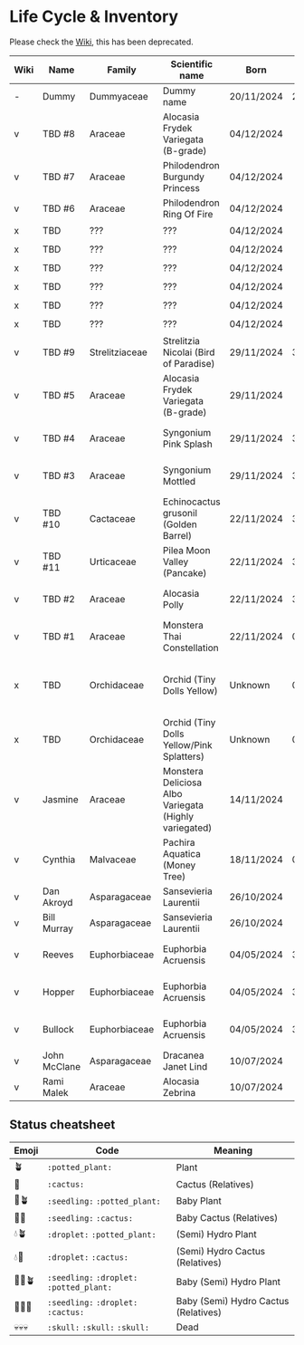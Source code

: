 # Life Cycle & Inventory

Please check the [Wiki](https://github.com/christophedc0/Plants/wiki), this has been deprecated.


| Wiki | Name | Family | Scientific name | Born | Update | Status | Semihydro conversion | Remarks |
| --- | --- | --- | --- | --- | --- | --- | --- | --- |
| - | Dummy | Dummyaceae | Dummy name | 20/11/2024 | 29/11/2024 | :seedling: | 30/11/2024 | Something special |
| v | TBD #8 | Araceae | Alocasia Frydek Variegata (B-grade) | 04/12/2024 |  | 🌱🪴 |  |  |
| v | TBD #7 | Araceae | Philodendron Burgundy Princess | 04/12/2024 |  | 🌱🪴 |  |  |
| v | TBD #6 | Araceae | Philodendron Ring Of Fire | 04/12/2024 |  | 🌱🪴 |  |  |
| x | TBD | ??? | ??? | 04/12/2024 |  | 🌱🪴 |  |  |
| x | TBD | ??? | ??? | 04/12/2024 |  | 🌱🪴 |  |  |
| x | TBD | ??? | ??? | 04/12/2024 |  | 🌱🪴 |  |  |
| x | TBD | ??? | ??? | 04/12/2024 |  | 🌱🪴 |  |  |
| x | TBD | ??? | ??? | 04/12/2024 |  | 🌱🪴 |  |  |
| x | TBD | ??? | ??? | 04/12/2024 |  | 🌱🪴 |  |  |
| v | TBD #9 | Strelitziaceae | Strelitzia Nicolai (Bird of Paradise) | 29/11/2024 | 30/11/2024 | 🌱💧🪴 | 30/11/2024 | Put in Flora Base Pro |
| v | TBD #5 | Araceae | Alocasia Frydek Variegata (B-grade) | 29/11/2024 |  | 🌱🪴 |  |  |
| v | TBD #4 | Araceae | Syngonium Pink Splash | 29/11/2024 | 30/11/2024 | 🌱💧🪴 | 30/11/2024 | Put in Flora Base Pro |
| v | TBD #3 | Araceae | Syngonium Mottled | 29/11/2024 | 30/11/2024 | 🌱💧🪴 | 30/11/2024 | Put in Flora Base Pro |
| v | TBD #10 | Cactaceae | Echinocactus grusonil (Golden Barrel) | 22/11/2024 | 30/11/2024 | 🌱💧🌵 | 30/11/2024 | Put in Flora Base Pro |
| v | TBD #11 | Urticaceae | Pilea Moon Valley (Pancake) | 22/11/2024 | 30/11/2024 | 🌱💧🪴 | 30/11/2024 | Put in Flora Base Pro |
| v | TBD #2 | Araceae | Alocasia Polly | 22/11/2024 | 30/11/2024 | 🌱💧🪴 | 30/11/2024 | Put in Flora Base Pro |
| v | TBD #1 | Araceae | Monstera Thai Constellation |  22/11/2024 | 02/12/2024 | 🌱💧🪴 | 02/12/2024 | Put in PON |
| x | TBD | Orchidaceae | Orchid (Tiny Dolls Yellow) | Unknown | 01/12/2024 | 💧🪴 | 01/12/2024 | Roots had to be cut due to rot.  Put in Leca |
| x | TBD | Orchidaceae | Orchid (Tiny Dolls Yellow/Pink Splatters) | Unknown | 01/12/2024 | 💧🪴 | 01/12/2024 | Put in Leca |
| v | Jasmine | Araceae | Monstera Deliciosa Albo Variegata (Highly variegated) | 14/11/2024 |  | 🪴 |  |  |
| v | Cynthia | Malvaceae | Pachira Aquatica (Money Tree) | 18/11/2024 | 02/12/2024 | 💧🪴 | 02/12/2024 | Put in PON |
| v | Dan Akroyd | Asparagaceae | Sansevieria Laurentii | 26/10/2024 |  | 🪴 |  |  |
| v | Bill Murray | Asparagaceae | Sansevieria Laurentii | 26/10/2024 |  | 🪴 |  |  |
| v | Reeves | Euphorbiaceae | Euphorbia Acruensis | 04/05/2024 | 30/11/2024 | 🌱💧🌵 | 30/11/2024 | Put in Lechuza PON |
| v | Hopper | Euphorbiaceae | Euphorbia Acruensis | 04/05/2024 | 30/11/2024 | 🌱💧🌵 | 30/11/2024 | Put in Lechuza PON |
| v | Bullock | Euphorbiaceae | Euphorbia Acruensis | 04/05/2024 | 30/11/2024 | 💧🌵 | 30/11/2024 | Put in Lechuza PON |
| v | John McClane | Asparagaceae | Dracanea Janet Lind | 10/07/2024 |  | 🪴 |  |  |
| v | Rami Malek | Araceae | Alocasia Zebrina | 10/07/2024 |  | 🪴 |  |  |


## Status cheatsheet

| Emoji | Code | Meaning |
| --- | --- | --- |
| 🪴 | `:potted_plant:` | Plant |
| 🌵 | `:cactus:` | Cactus (Relatives) |
| 🌱🪴 | `:seedling:` `:potted_plant:` | Baby Plant |
| 🌱🌵 | `:seedling:` `:cactus:` | Baby Cactus (Relatives) |
| 💧🪴 | `:droplet:` `:potted_plant:` | (Semi) Hydro Plant |
| 💧🌵 | `:droplet:` `:cactus:` | (Semi) Hydro Cactus (Relatives) |
| 🌱💧🪴 | `:seedling:` `:droplet:` `:potted_plant:` | Baby (Semi) Hydro Plant |
| 🌱💧🌵 | `:seedling:` `:droplet:` `:cactus:` | Baby (Semi) Hydro Cactus (Relatives) |
| 💀💀💀 | `:skull:` `:skull:` `:skull:` | Dead |


